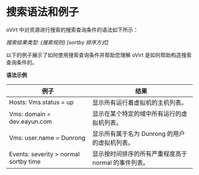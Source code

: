 # 搜索语法和例子

oVirt 中对资源进行搜索的搜索查询条件的语法如下所示：

*搜索结果类型: {搜索规则} [sortby 排序方式]*

以下的例子展示了如何使用搜索查询条件并帮助您理解 oVirt
是如何帮助构造搜索查询条件的。

**语法示例**

|例子|结果|
|----|----|
|Hosts: Vms.status = up|显示所有运行着虚拟机的主机列表。|
|Vms: domain = dev.eayun.com|显示在某个特定的域中所有运行的虚拟机列表。|
|Vms: user.name = Dunrong|显示所有属于名为 Dunrong 的用户的虚拟机列表。|
|Events: severity \> normal sortby time|显示按时间排序的所有严重程度高于 normal 的事件列表。|
